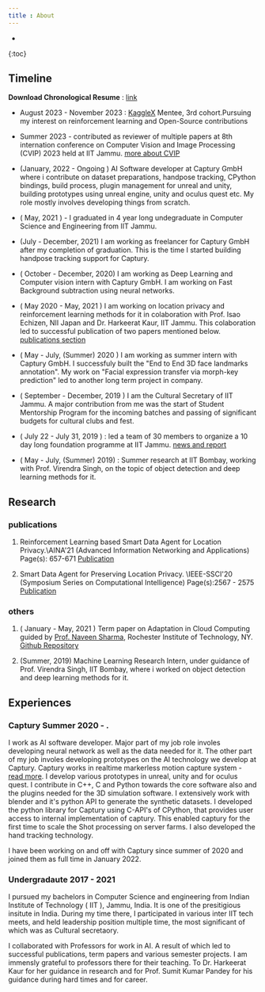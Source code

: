 ```yaml
---
title : About
---
```


* 
{:toc}

## Timeline

**Download Chronological Resume** : [link](assets/resumes/RohitKumar-chronological-order-resume.pdf)

- August 2023 - November 2023 : [KaggleX](https://www.kaggle.com/kagglex) Mentee, 3rd cohort.Pursuing my interest on reinforcement learning and Open-Source contributions

- Summer 2023 - contributed as reviewer of multiple papers at 8th internation conference on Computer Vision and Image Processing (CVIP) 2023 held at IIT Jammu. [more about CVIP](https://iitjammu.ac.in/cvip2023/) 
- (January, 2022 - Ongoing ) AI Software developer at Captury GmbH where i contribute on dataset preparations, handpose tracking, CPython bindings, build process, plugin management for unreal and unity, building prototypes using unreal engine, unity and oculus quest etc. My role mostly involves developing things from scratch. 

- ( May, 2021 ) - I graduated in 4 year long undegraduate in Computer Science and Engineering from IIT Jammu. 

- (July - December, 2021) I am working as freelancer for Captury GmbH after my completion of graduation. This is the time I started building handpose tracking support for Captury.

- ( October - December, 2020) I am working as Deep Learning and Computer vision intern with Captury GmbH. I am working on Fast Background subtraction using neural networks. 

- ( May 2020 - May, 2021 ) I am working on location privacy and reinforcement learning methods for it in colaboration with Prof. Isao Echizen, NII Japan and Dr. Harkeerat Kaur, IIT Jammu. This colaboration led to successful publication of two papers mentioned below. [publications section](#publications)

- ( May - July, (Summer) 2020 ) I am working as summer intern with Captury GmbH. I successfuly built the "End to End 3D face landmarks annotation". My work on "Facial expression transfer via morph-key prediction" led to another long term project in company.  

- ( September - December, 2019 ) I am the Cultural Secretary of IIT Jammu. A major contribution from me was the start of Student Mentorship Program for the incoming batches and passing of significant budgets for cultural clubs and fest. 

- ( July 22 - July 31, 2019 ) : led a team of 30 members to organize a 10 day long foundation programme at IIT Jammu. [news and report](https://iitjammu.ac.in/post/foundation-program) 

- ( May - July, (Summer) 2019) : Summer research at IIT Bombay, working with Prof. Virendra Singh, on the topic of object detection and deep learning methods for it. 


## Research 

### publications 
1. Reinforcement Learning based Smart Data Agent for Location Privacy.\\AINA'21 (Advanced Information Networking and Applications) Page(s): 657-671 [Publication](https://www.springer.com/gp/book/9783030750749?wt_mc=Internal.Event.1.SEM.ChapterAuthorCongrat)

2. Smart Data Agent for Preserving Location Privacy. \\IEEE-SSCI'20 (Symposium Series on Computational Intelligence) Page(s):2567 - 2575 [Publication](\href{https://ieeexplore.ieee.org/document/9308396)

### others
1. ( January - May, 2021 ) Term paper on Adaptation in Cloud Computing guided by [Prof. Naveen Sharma](https://www.rit.edu/directory/nxsvse-naveen-sharma), Rochester Institute of Technology, NY. [Github Repository](https://github.com/rohitdavas/Adaptation-in-Cloud-Computing) 

2. (Summer, 2019) Machine Learning Research Intern, under guidance of Prof. Virendra Singh, IIT Bombay, where i worked on object detection and deep learning methods for it. 

## Experiences 

### Captury Summer 2020 - . 
I work as AI software developer. Major part of my job role involes developing neural network as well as the data needed for it. The other part of my job involes developing prototypes on the AI technology we develop at Captury. Captury works in realtime markerless motion capture system - [read more](https://captury.com). I develop various prototypes in unreal, unity and for oculus quest. I contribute in C++, C and Python towards the core software also and the plugins needed for the 3D simulation software. I extensively work with blender and it's python API to generate the synthetic datasets. I developed the python library for Captury using C-API's of CPython, that provides user access to internal implementation of captury. This enabled captury for the first time to scale the Shot processing on server farms. I also developed the hand tracking technology. 

I have been working on and off with Captury since summer of 2020 and joined them as full time in January 2022. 

### Undergradaute 2017 - 2021 
I pursued my bachelors in Computer Science and engineering from Indian Institute of Technology ( IIT ), Jammu, India. It is one of the presitigious insitute in India. During my time there, I participated in various inter IIT tech meets, and held leadership position multiple time, the most significant of which was as Cultural secretaory. 

I collaborated with Professors for work in AI. A result of which led to successful publications, term papers and various semester projects. I am immensly grateful to professors there for their teaching. To Dr. Harkeerat Kaur for her guidance in research and for Prof. Sumit Kumar Pandey for his guidance during hard times and for career. 
